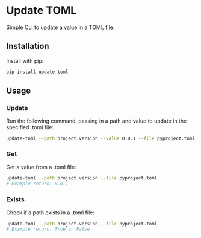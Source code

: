 # Update TOML

Simple CLI to update a value in a TOML file.

## Installation

Install with pip:

```bash
pip install update-toml
```

## Usage

### Update

Run the following command, passing in a path and value to update in the specified .toml file:

```bash
update-toml --path project.version --value 0.0.1 --file pyproject.toml
```

### Get

Get a value from a .toml file:

```bash
update-toml --path project.version --file pyproject.toml
# Example return: 0.0.1
```

### Exists

Check if a path exists in a .toml file:

```bash
update-toml --path project.version --file pyproject.toml
# Example return: True or False
```
